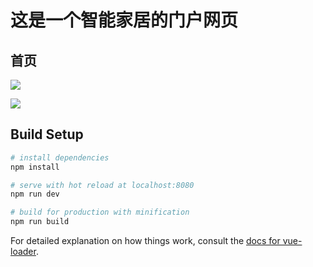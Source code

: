 
# 这是一个智能家居的门户网页

## 首页
![](https://i.imgur.com/fgL7413.png)

![](https://i.imgur.com/nMWYaE0.png)



## Build Setup

``` bash
# install dependencies
npm install

# serve with hot reload at localhost:8080
npm run dev

# build for production with minification
npm run build
```

For detailed explanation on how things work, consult the [docs for vue-loader](http://vuejs.github.io/vue-loader).
